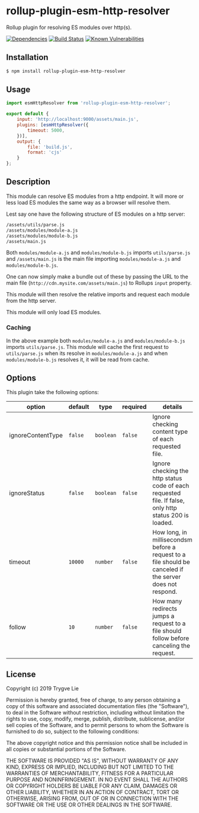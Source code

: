 # rollup-plugin-esm-http-resolver

Rollup plugin for resolving ES modules over http(s).

[![Dependencies](https://img.shields.io/david/trygve-lie/rollup-plugin-esm-http-resolver.svg?style=flat-square)](https://david-dm.org/trygve-lie/rollup-plugin-esm-http-resolver)
[![Build Status](http://img.shields.io/travis/trygve-lie/rollup-plugin-esm-http-resolver/master.svg?style=flat-square)](https://travis-ci.org/trygve-lie/rollup-plugin-esm-http-resolver)
[![Known Vulnerabilities](https://snyk.io/test/github/trygve-lie/rollup-plugin-esm-http-resolver/badge.svg?targetFile=package.json&style=flat-square)](https://snyk.io/test/github/trygve-lie/rollup-plugin-esm-http-resolver?targetFile=package.json)

## Installation

```bash
$ npm install rollup-plugin-esm-http-resolver
```

## Usage

```js
import esmHttpResolver from 'rollup-plugin-esm-http-resolver';

export default {
    input: 'http://localhost:9000/assets/main.js',
    plugins: [esmHttpResolver({
        timeout: 5000,
    })],
    output: {
        file: 'build.js',
        format: 'cjs'
    }
};
```

## Description

This module can resolve ES modules from a http endpoint. It will more or less
load ES modules the same way as a browser will resolve them.

Lest say one have the following structure of ES modules on a http server:

```sh
/assets/utils/parse.js
/assets/modules/module-a.js
/assets/modules/module-b.js
/assets/main.js
```

Both `modules/module-a.js` and `modules/module-b.js` imports `utils/parse.js`
and `/assets/main.js` is the main file importing `modules/module-a.js` and
`modules/module-b.js`.

One can now simply make a bundle out of these by passing the URL to
the main file (`http://cdn.mysite.com/assets/main.js`) to Rollups
`input` property.

This module will then resolve the relative imports and request each module
from the http server.

This module will only load ES modules.

### Caching

In the above example both `modules/module-a.js` and `modules/module-b.js`
imports `utils/parse.js`. This module will cache the first request to
`utils/parse.js` when its resolve in `modules/module-a.js` and when
`modules/module-b.js` resolves it, it will be read from cache.

## Options

This plugin take the following options:

| option             | default  | type      | required | details                                                                                                  |
| ------------------ | -------- | --------- | -------- | -------------------------------------------------------------------------------------------------------- |
| ignoreContentType  | `false`  | `boolean` | `false`  | Ignore checking content type of each requested file.                                                     |
| ignoreStatus       | `false`  | `boolean` | `false`  | Ignore checking the http status code of each requested file. If false, only http status 200 is loaded.   |
| timeout            | `10000`  | `number`  | `false`  | How long, in millisecondsm before a request to a file should be canceled if the server does not respond. |
| follow             | `10`     | `number`  | `false`  | How many redirects jumps a request to a file should follow before canceling the request.                 |


## License

Copyright (c) 2019 Trygve Lie

Permission is hereby granted, free of charge, to any person obtaining a copy
of this software and associated documentation files (the "Software"), to deal
in the Software without restriction, including without limitation the rights
to use, copy, modify, merge, publish, distribute, sublicense, and/or sell
copies of the Software, and to permit persons to whom the Software is
furnished to do so, subject to the following conditions:

The above copyright notice and this permission notice shall be included in all
copies or substantial portions of the Software.

THE SOFTWARE IS PROVIDED "AS IS", WITHOUT WARRANTY OF ANY KIND, EXPRESS OR
IMPLIED, INCLUDING BUT NOT LIMITED TO THE WARRANTIES OF MERCHANTABILITY,
FITNESS FOR A PARTICULAR PURPOSE AND NONINFRINGEMENT. IN NO EVENT SHALL THE
AUTHORS OR COPYRIGHT HOLDERS BE LIABLE FOR ANY CLAIM, DAMAGES OR OTHER
LIABILITY, WHETHER IN AN ACTION OF CONTRACT, TORT OR OTHERWISE, ARISING FROM,
OUT OF OR IN CONNECTION WITH THE SOFTWARE OR THE USE OR OTHER DEALINGS IN THE
SOFTWARE.
